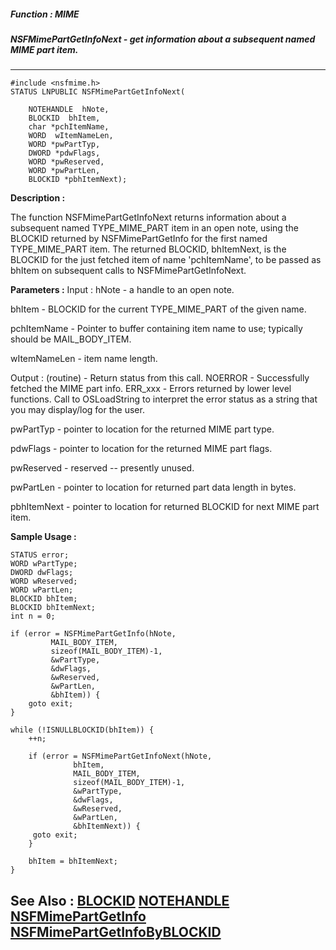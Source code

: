 ##### Function : MIME
##### NSFMimePartGetInfoNext - get information about a subsequent named MIME part item.
---
```
#include <nsfmime.h>
STATUS LNPUBLIC NSFMimePartGetInfoNext(

	NOTEHANDLE  hNote,
	BLOCKID  bhItem,
	char *pchItemName,
	WORD  wItemNameLen,
	WORD *pwPartTyp,
	DWORD *pdwFlags,
	WORD *pwReserved,
	WORD *pwPartLen,
	BLOCKID *pbhItemNext);
```
**Description :**

The function NSFMimePartGetInfoNext returns information about a subsequent 
named TYPE_MIME_PART item in an open note, using the BLOCKID returned by 
NSFMimePartGetInfo for the first named TYPE_MIME_PART item.  The returned 
BLOCKID, bhItemNext, is the BLOCKID for the just fetched item of name 
'pchItemName', to be passed as bhItem on subsequent calls to 
NSFMimePartGetInfoNext.


**Parameters :**
Input :
hNote  -  a handle to an open note.

bhItem  -  BLOCKID for the current TYPE_MIME_PART of the given name.

pchItemName  -  Pointer to buffer containing item name to use; typically should be MAIL_BODY_ITEM.

wItemNameLen  -  item name length.

Output :
(routine)  -  Return status from this call.
	NOERROR - Successfully fetched the MIME part info.
	ERR_xxx - Errors returned by lower level functions.  Call to OSLoadString to interpret the error status as a string that you may display/log for the user.



pwPartTyp  -  pointer to location for the returned MIME part type.

pdwFlags  -  pointer to location for the returned MIME part flags.

pwReserved  -  reserved -- presently unused.

pwPartLen  -  pointer to location for returned part data length in bytes.

pbhItemNext  -  pointer to location for returned BLOCKID for next MIME part item.


**Sample Usage :**
```
STATUS error;
WORD wPartType;
DWORD dwFlags;
WORD wReserved;
WORD wPartLen;
BLOCKID bhItem;
BLOCKID bhItemNext;
int n = 0;

if (error = NSFMimePartGetInfo(hNote,
	     MAIL_BODY_ITEM,
	     sizeof(MAIL_BODY_ITEM)-1,
	     &wPartType,
	     &dwFlags,
	     &wReserved,
	     &wPartLen,
	     &bhItem)) {
	goto exit;
}

while (!ISNULLBLOCKID(bhItem)) {
	++n;

	if (error = NSFMimePartGetInfoNext(hNote,
	          bhItem,
	          MAIL_BODY_ITEM,
	          sizeof(MAIL_BODY_ITEM)-1,
	          &wPartType,
	          &dwFlags,
	          &wReserved,
	          &wPartLen,
	          &bhItemNext)) {
	 goto exit;
	}

	bhItem = bhItemNext;
}

```
**See Also :**
[BLOCKID](/reference/Data/BLOCKID)
[NOTEHANDLE](/reference/Data/NOTEHANDLE)
[NSFMimePartGetInfo](/reference/Func/NSFMimePartGetInfo)
[NSFMimePartGetInfoByBLOCKID](/reference/Func/NSFMimePartGetInfoByBLOCKID)
---
